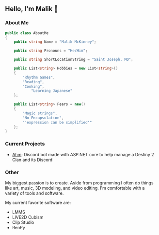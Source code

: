 ## Hello, I'm Malik 👋

### About Me
```cs
public class AboutMe
{
	public string Name = "Malik McKinney";

	public string Pronouns = "He/Him";

	public string ShortLocationString = "Saint Joseph, MO";

	public List<string> Hobbies = new List<string>()
	{
		"Rhythm Games",
		"Reading",
		"Cooking",
    		"Learning Japanese"
	};

	public List<string> Fears = new()
	{
		"Magic strings",
		"No Encapsulation",
		"'expression can be simplified'"
	};
}
```

### Current Projects
- [Ahm](https://github.com/TuneFlat/Ahm.DiscordBot): Discord bot made with ASP.NET core to help manage a Destiny 2 Clan and its Discord

### Other
My biggest passion is to create. Aside from programming I often do things like art, music, 3D modeling, and video editing. 
I'm comfortable with a variety of tools and software.

My current favorite software are:
- LMMS
- LIVE2D Cubism
- Clip Studio
- RenPy

